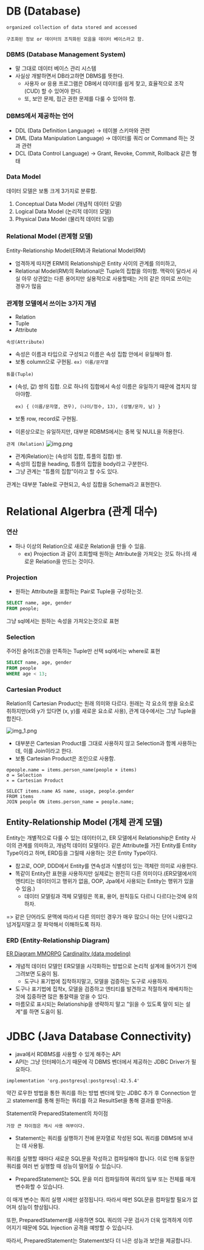# DB (Database)

```
organized collection of data stored and accessed

구조화된 정보 or 데이터의 조직화된 모음을 데이터 베이스라고 함.
```

### DBMS (Database Management System)

- 말 그대로 데이터 베이스 관리 시스템
- 사실상 개발하면서 DB라고하면 DBMS를 뜻한다.
  - 사용자 or 응용 프로그램은 DB에서 데이터를 쉽게 찾고, 효율적으로 조작(CUD) 할 수 있어야 한다.
  - 또, 보안 문제, 접근 권한 문제를 다룰 수 있어야 함.

### DBMS에서 제공하는 언어
- DDL (Data Definition Language) -> 테이블 스키마와 관련
- DML (Data Manipulation Language) -> 데이터를 쿼리 or Command 하는 것과 관련
- DCL (Data Control Language) -> Grant, Revoke, Commit, Rollback 같은 형태

### Data Model

데이터 모델은 보통 크게 3가지로 분류함.
1. Conceptual Data Model (개념적 데이터 모델)
2. Logical Data Model (논리적 데이터 모델)
3. Physical Data Model (물리적 데이터 모델)

### Relational Model (관계형 모델)

Entity-Relationship Model(ERM)과 Relational Model(RM)
- 엄격하게 따지면 ERM의 Relationship은 Entity 사이의 관계를 의미하고,
- Relational Model(RM)의 Relational은 Tuple의 집합을 의미함.
  맥락이 달라서 사실 아무 상관없는 다른 용어지만 실용적으로 사용할때는 거의 같은 의미로 쓰이는 경우가 많음

### 관계형 모델에서 쓰이는 3가지 개념
- Relation
- Tuple
- Attribute

`속성(Attribute)`

- 속성은 이름과 타입으로 구성되고 이름은 속성 집합 안에서 유일해야 함.
- 보통 column으로 구현됨.
  `ex) 이름/문자열`

`튜플(Tuple)`

- (속성, 값) 쌍의 집합. 으로 하나의 집합에서 속성 이름은 유일하기 때문에 겹치지 않아야함.

  `ex) { (이름/문자열, 견우), (나이/정수, 13), (성별/문자, 남) }`

- 보통 row, record로 구현됨.
- 이론상으로는 유일하지만, 대부분 RDBMS에서는 중복 및 NULL을 허용한다.

`관계 (Relation)`
![img.png](img.png)

- 관계(Relation)는 (속성의 집합, 튜플의 집합) 쌍.
- 속성의 집합을 heading, 튜플의 집합을 body라고 구분한다.
- 그냥 관계는 “튜플의 집합”이라고 할 수도 있다.

관계는 대부분 Table로 구현되고, 속성 집합을 Schema라고 표현한다.

# Relational Algerbra (관계 대수)

### 연산
- 하나 이상의 Relation으로 새로운 Relation을 만들 수 있음.
  - ex) Projection 과 같이 조회할때 원하는 Attribute을 가져오는 것도 하나의 새로운 Relation을 만드는 것이다.

### Projection
- 원하는 Attribute을 포함하는 Pair로 Tuple을 구성하는것.
```sql
SELECT name, age, gender
FROM people;
```
그냥 sql에서는 원하는 속성을 가져오는것으로 표현

### Selection
주어진 술어(조건)을 만족하는 Tuple만 선택
sql에서는 where로 표현
```sql
SELECT name, age, gender
FROM people
WHERE age < 13;
```

### Cartesian Product

Relation의 Cartesian Product는 원래 의미와 다르다. 
원래는 각 요소의 쌍을 요소로 취하지만(x와 y가 있다면 (x, y)를 새로운 요소로 사용), 관계 대수에서는 그냥 Tuple을 합친다.

![img_1.png](img_1.png)

- 대부분은 Cartesian Product를 그대로 사용하지 않고 Selection과 함께 사용하는데, 이를 Join이라고 한다.
- 보통 Cartesian Product은 조인으로 사용함.
```
σpeople.name = items.person_name(people × items)
σ = Selection
× = Cartesian Product
```
```
SELECT items.name AS name, usage, people.gender
FROM items
JOIN people ON items.person_name = people.name;
```

## Entity-Relationship Model (개체 관계 모델)

Entity는 개별적으로 다룰 수 있는 데이터이고, ER 모델에서 Relationship은 Entity 사이의 관계를 의미하고, 개념적 데이터 모델이다.
같은 Attribute를 가진 Entity를 Entity Type이라고 하며, ERD등을 그릴때 사용하는 것은 Entity Type이다.
- 참고로, OOP, DDD에서 Entity를 연속성과 식별성이 있는 객체란 의미로 사용한다. 
- 똑같이 Entity란 표현을 사용하지만 실제로는 완전히 다른 의미이다.(ER모델에서의 엔티티는 데이터이고 행위가 없음, OOP, Jpa에서 사용되는 Entity는 행위가 있을 수 있음.)
  - 데이터 모델링과 객체 모델링은 목표, 용어, 원칙등도 다르니 다르다는것에 유의하자.

=> 같은 단어라도 문맥에 따라서 다른 의미인 경우가 매우 많으니 아는 단어 나왔다고 넘겨짚지말고 잘 파악해서 이해하도록 하자.

### ERD (Entity-Relationship Diagram)
[ER Diagram MMORPG](https://commons.wikimedia.org/wiki/File:ER_Diagram_MMORPG.png)
[Cardinality (data modeling)](https://en.wikipedia.org/wiki/Cardinality_(data_modeling))
- 개념적 데이터 모델인 ER모델을 시각화하는 방법으로 논리적 설계에 들어가기 전에 그려보면 도움이 됨.
  - 도구나 표기법에 집착하지말고, 모델을 검증하는 도구로 사용하자.
- 도구나 표기법에 집착x, 모델을 검증하고 엔티티를 발견하고 적절하게 재배치하는것에 집중하면 많은 통찰력을 얻을 수 있다.
- 마름모로 표시되는 Relationship을 생략하지 말고 "읽을 수 있도록 말이 되는 설계"를 하면 도움이 됨.

# JDBC (Java Database Connectivity)
- java에서 RDBMS를 사용할 수 있게 해주는 API
- API는 그냥 인터페이스기 때문에 각 DBMS 벤더에서 제공하는 JDBC Driver가 필요하다.

```
implementation 'org.postgresql:postgresql:42.5.4'
```
약간 로우한 방법을 통한 쿼리를 하는 방법 벤더에 맞는 JDBC 추가 후 Connection 얻고 statement를 통해 원하는 쿼리를 하고 ResultSet을 통해 결과를 받아옴.

Statement와 PreparedStatement의 차이점

`가장 큰 차이점은 캐시 사용 여부이다.`

- Statement는 쿼리를 실행하기 전에 문자열로 작성된 SQL 쿼리를 DBMS에 보내는 데 사용됨. 

쿼리를 실행할 때마다 새로운 SQL문을 작성하고 컴파일해야 합니다. 이로 인해 동일한 쿼리를 여러 번 실행할 때 성능이 떨어질 수 있습니다.

- PreparedStatement는 SQL 문을 미리 컴파일하여 쿼리의 일부 또는 전체를 매개 변수화할 수 있습니다.

이 매개 변수는 쿼리 실행 시에만 설정됩니다. 따라서 매번 SQL문을 컴파일할 필요가 없어져 성능이 향상됩니다. 

또한, PreparedStatement를 사용하면 SQL 쿼리의 구문 검사가 더욱 엄격하게 이루어지기 때문에 SQL Injection 공격을 예방할 수 있습니다.

따라서, PreparedStatement는 Statement보다 더 나은 성능과 보안을 제공합니다. 



